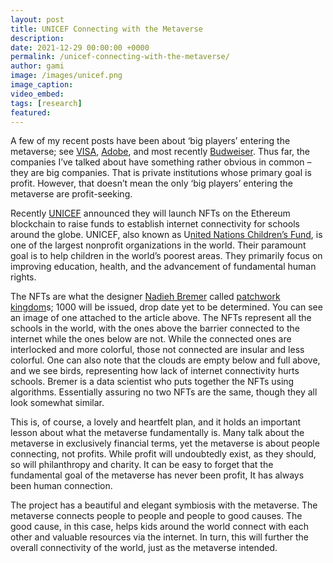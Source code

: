 ```yaml
---
layout: post
title: UNICEF Connecting with the Metaverse
description:
date: 2021-12-29 00:00:00 +0000
permalink: /unicef-connecting-with-the-metaverse/
author: gami
image: /images/unicef.png
image_caption:
video_embed: 
tags: [research]
featured: 
---
```


A few of my recent posts have been about ‘big players’ entering the metaverse; see [VISA](/big-players-buying-up-real-estate-in-the-metaverse/), [Adobe](/big-players-buying-up-real-estate-part-2-adobe/), and most recently [Budweiser](/cheers-to-the-metaverse/). Thus far, the companies I’ve talked about have something rather obvious in common –they are big companies. That is private institutions whose primary goal is profit. However, that doesn’t mean the only ‘big players’ entering the metaverse are profit-seeking.

Recently [UNICEF](https://www.unicef.org/press-releases/unicef-launch-uns-largest-ever-nft-collection-mark-75th-anniversary) announced they will launch NFTs on the Ethereum blockchain to raise funds to establish internet connectivity for schools around the globe. UNICEF, also known as U[nited Nations Children’s Fund](https://www.unicef.org/), is one of the largest nonprofit organizations in the world. Their paramount goal is to help children in the world’s poorest areas. They primarily focus on improving education, health, and the advancement of fundamental human rights.

The NFTs are what the designer [Nadieh Bremer](https://twitter.com/NadiehBremer) called [patchwork kingdom](https://www.patchwork-kingdoms.com/)s; 1000 will be issued, drop date yet to be determined. You can see an image of one attached to the article above. The NFTs represent all the schools in the world, with the ones above the barrier connected to the internet while the ones below are not. While the connected ones are interlocked and more colorful, those not connected are insular and less colorful. One can also note that the clouds are empty below and full above, and we see birds, representing how lack of internet connectivity hurts schools. Bremer is a data scientist who puts together the NFTs using algorithms. Essentially assuring no two NFTs are the same, though they all look somewhat similar.

This is, of course, a lovely and heartfelt plan, and it holds an important lesson about what the metaverse fundamentally is. Many talk about the metaverse in exclusively financial terms, yet the metaverse is about people connecting, not profits. While profit will undoubtedly exist, as they should, so will philanthropy and charity. It can be easy to forget that the fundamental goal of the metaverse has never been profit, It has always been human connection.

The project has a beautiful and elegant symbiosis with the metaverse. The metaverse connects people to people and people to good causes. The good cause, in this case, helps kids around the world connect with each other and valuable resources via the internet. In turn, this will further the overall connectivity of the world, just as the metaverse intended.